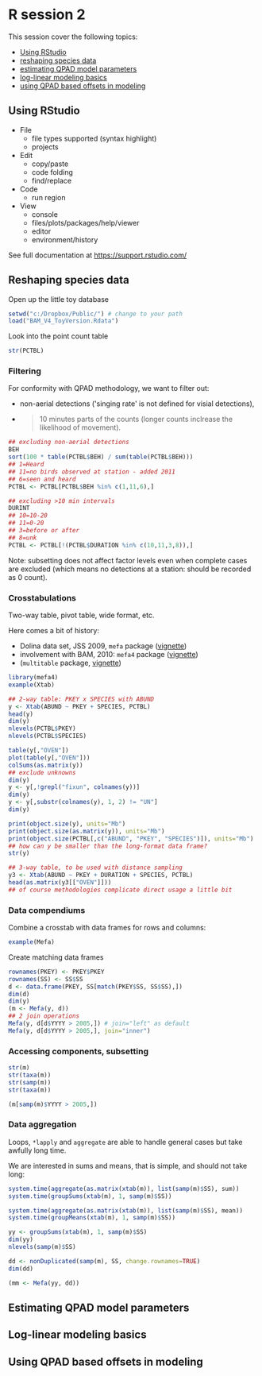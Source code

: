 R session 2
===========

This session cover the following topics:

* [Using RStudio](#using-rstudio)
* [reshaping species data](#reshaping-species-data)
* [estimating QPAD model parameters](#estimating-qpad-model-parameters)
* [log-linear modeling basics](#log-linear-modeling-basics)
* [using QPAD based offsets in modeling](#using-QPAD-based-offsets-in-modeling)

## Using RStudio

* File
  - file types supported (syntax highlight)
  - projects
* Edit
  - copy/paste
  - code folding
  - find/replace
* Code
  - run region
* View
  - console
  - files/plots/packages/help/viewer
  - editor
  - environment/history

See full documentation at https://support.rstudio.com/

## Reshaping species data

Open up the little toy database
```R
setwd("c:/Dropbox/Public/") # change to your path
load("BAM_V4_ToyVersion.Rdata")
```

Look into the point count table
```R
str(PCTBL)
```

### Filtering

For conformity with QPAD methodology, we want to filter out:
* non-aerial detections ('singing rate' is not defined for visial detections),
* >10 minutes parts of the counts (longer counts inclrease the likelihood of movement).

```R
## excluding non-aerial detections
BEH
sort(100 * table(PCTBL$BEH) / sum(table(PCTBL$BEH)))
## 1=Heard
## 11=no birds observed at station - added 2011
## 6=seen and heard
PCTBL <- PCTBL[PCTBL$BEH %in% c(1,11,6),]

## excluding >10 min intervals
DURINT
## 10=10-20
## 11=0-20
## 3=before or after
## 8=unk
PCTBL <- PCTBL[!(PCTBL$DURATION %in% c(10,11,3,8)),]
```

Note: subsetting does not affect factor levels even when complete cases
are excluded (which means no detections at a station: 
should be recorded as 0 count).

### Crosstabulations

Two-way table, pivot table, wide format, etc.

Here comes a bit of history:
* Dolina data set, JSS 2009, `mefa` package ([vignette](http://cran.r-project.org/web/packages/mefa/vignettes/mefa.pdf))
* involvement with BAM, 2010: `mefa4` package ([vignette](http://cran.r-project.org/web/packages/mefa4/vignettes/mefa4.pdf))
* (`multitable` package,  [vignette](http://cran.r-project.org/web/packages/multitable/vignettes/multitable.pdf))

```R
library(mefa4)
example(Xtab)
```

```R
## 2-way table: PKEY x SPECIES with ABUND
y <- Xtab(ABUND ~ PKEY + SPECIES, PCTBL)
head(y)
dim(y)
nlevels(PCTBL$PKEY)
nlevels(PCTBL$SPECIES)

table(y[,"OVEN"])
plot(table(y[,"OVEN"]))
colSums(as.matrix(y))
## exclude unknowns
dim(y)
y <- y[,!grepl("fixun", colnames(y))]
dim(y)
y <- y[,substr(colnames(y), 1, 2) != "UN"]
dim(y)

print(object.size(y), units="Mb")
print(object.size(as.matrix(y)), units="Mb")
print(object.size(PCTBL[,c("ABUND", "PKEY", "SPECIES")]), units="Mb")
## how can y be smaller than the long-format data frame?
str(y)

## 3-way table, to be used with distance sampling
y3 <- Xtab(ABUND ~ PKEY + DURATION + SPECIES, PCTBL)
head(as.matrix(y3[["OVEN"]]))
## of course methodologies complicate direct usage a little bit
```

### Data compendiums

Combine a crosstab with data frames for rows and columns:
```R
example(Mefa)
```

Create matching data frames
```R
rownames(PKEY) <- PKEY$PKEY
rownames(SS) <- SS$SS
d <- data.frame(PKEY, SS[match(PKEY$SS, SS$SS),])
dim(d)
dim(y)
(m <- Mefa(y, d))
## 2 join operations
Mefa(y, d[d$YYYY > 2005,]) # join="left" as default
Mefa(y, d[d$YYYY > 2005,], join="inner")
```

### Accessing components, subsetting

```R
str(m)
str(taxa(m))
str(samp(m))
str(taxa(m))

(m[samp(m)$YYYY > 2005,])
```

### Data aggregation

Loops, `*lapply` and `aggregate` are able to handle
general cases but take awfully long time.

We are interested in sums and means, that is simple, and should not
take long:

```R
system.time(aggregate(as.matrix(xtab(m)), list(samp(m)$SS), sum))
system.time(groupSums(xtab(m), 1, samp(m)$SS))

system.time(aggregate(as.matrix(xtab(m)), list(samp(m)$SS), mean))
system.time(groupMeans(xtab(m), 1, samp(m)$SS))

yy <- groupSums(xtab(m), 1, samp(m)$SS)
dim(yy)
nlevels(samp(m)$SS)

dd <- nonDuplicated(samp(m), SS, change.rownames=TRUE)
dim(dd)

(mm <- Mefa(yy, dd))
```

## Estimating QPAD model parameters


## Log-linear modeling basics


## Using QPAD based offsets in modeling
 
